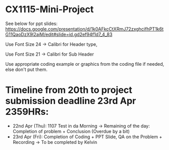 # CX1115-Mini-Project

See below for ppt slides:
https://docs.google.com/presentation/d/1k0AFkcCtXRmJ72zxghcifhPT1k6tG11QaoDzX9l2aiM/edit#slide=id.gd2ef94f1d7_4_83

Use Font Size 24 -> Calibri for Header type,

Use Font Size 21 -> Calibri for Sub Header

Use appropriate coding example or graphics from the coding file if needed, else don't put them.

# Timeline from 20th to project submission deadline 23rd Apr 2359HRs:

* 22nd Apr (Thu): 1107 Test in da Morning -> Remaining of the day: Completion of problem + Conclusion (Overdue by a bit)
* 23rd Apr (Fri): Completion of Coding + PPT Slide, 
                 QA on the Problem + Recording -> To be completed by Kelvin 
